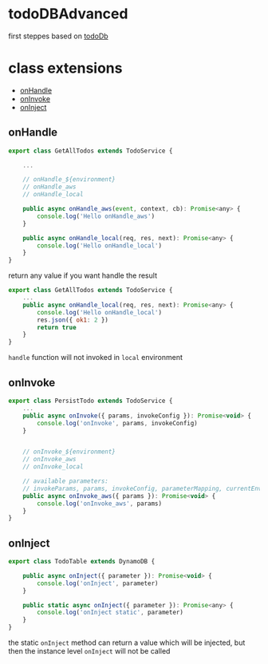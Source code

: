 # todoDBAdvanced

first steppes based on [todoDb](https://github.com/jaystack/functionly-examples/tree/master/todoDB)

# class extensions
 
* [onHandle](#onhandle)
* [onInvoke](#oninvoke)
* [onInject](#oninject)
 
## onHandle

```js
export class GetAllTodos extends TodoService {

    ...

    // onHandle_${environment}
    // onHandle_aws
    // onHandle_local

    public async onHandle_aws(event, context, cb): Promise<any> {
        console.log('Hello onHandle_aws')
    }

    public async onHandle_local(req, res, next): Promise<any> {
        console.log('Hello onHandle_local')
    }
}
```
return any value if you want handle the result
```js
export class GetAllTodos extends TodoService {
    ...
    public async onHandle_local(req, res, next): Promise<any> {
        console.log('Hello onHandle_local')
        res.json({ ok1: 2 })
        return true
    }
}
```
`handle` function will not invoked in `local` environment



## onInvoke
```js
export class PersistTodo extends TodoService {
    ...
    public async onInvoke({ params, invokeConfig }): Promise<void> {
        console.log('onInvoke', params, invokeConfig)
    }


    // onInvoke_${environment}
    // onInvoke_aws
    // onInvoke_local

    // available parameters:
    // invokeParams, params, invokeConfig, parameterMapping, currentEnvironment, environmentMode 
    public async onInvoke_aws({ params }): Promise<void> {
        console.log('onInvoke_aws', params)
    }
}
```
 
## onInject
```js
export class TodoTable extends DynamoDB {

    public async onInject({ parameter }): Promise<void> {
        console.log('onInject', parameter)
    }

    public static async onInject({ parameter }): Promise<any> {
        console.log('onInject static', parameter)
    }
}
```
the static `onInject` method can return a value which will be injected, but then the instance level `onInject` will not be called